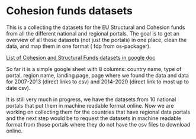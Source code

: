 # Cohesion funds datasets

This is a collecting the datasets for the EU Structural and Cohesion funds from all the different national and regional portals. The goal is to get an overview of all these datasets (not just the portals) in one place, clean the data, and map them in one format ( fdp from os-packager). 


[List of Cohesion and Structural Funds datasets in google doc][gdoc]

[gdoc]: https://docs.google.com/spreadsheets/d/1RkC_YuWWlhGxyDRc-bpD_zaWAXK78GpPr8nfPesQfSY/edit?pref=2&pli=1#gid=0

So far it is a simple google sheet with 8 columns: country name, type of portal, region name, landing page, page where we found the data and data for 2007-2013 (direct links to csv) and 2014-2020 (direct link to most up to date csv). 

It is still very much in progress, we have the datasets from 10 national portals that put them in machine readable format online. Now we are working on collecting them for the countries that have regional data portals and the next step would be to request the datasets in machine readable format from those portals where they do not have the csv files to download online. 

